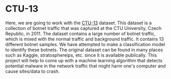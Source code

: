 # CTU-13

Here, we are going to work with the [CTU-13](https://www.stratosphereips.org/datasets-ctu13) dataset. This dataset is a collection of botnet traffic that was captured at the CTU University, Czech Republic, in 2011. The dataset contains a large number of botnet traffic, which is mixed with the normal traffic and background traffic. It contains 13 different botnet samples. We have attempted to make a classification model to identify these botnets. The original dataset can be found in many places such as Kaggle, stratosphereips, etc. since it is available publically. This project will help to come up with a machine learning algorithm that detects potential malware in the network traffic that might harm one's computer and cause sites/data to crash.
